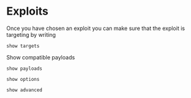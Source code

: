 # Exploits

Once you have chosen an exploit you can make sure that the exploit is targeting by writing

```
show targets
```

Show compatible payloads
```
show payloads
```

```
show options
```

```
show advanced
```


